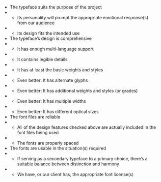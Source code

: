 - The typeface suits the purpose of the project
- - Its personality will prompt the appropriate emotional response(s) from our audience
- - Its design fits the intended use
- The typeface’s design is comprehensive
- - It has enough multi-language support
- - It contains legible details
- - It has at least the basic weights and styles
- - Even better: It has alternate glyphs
- - Even better: It has additional weights and styles (or grades)
- - Even better: It has multiple widths
- - Even better: It has different optical sizes
- The font files are reliable
- - All of the design features checked above are actually included in the font files being used
- - The fonts are properly spaced
- The fonts are usable in the situation(s) required
- - If serving as a secondary typeface to a primary choice, there’s a suitable balance between distinction and harmony
- - We have, or our client has, the appropriate font license(s)
